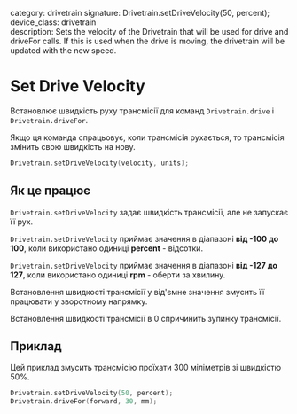 category: drivetrain
signature: Drivetrain.setDriveVelocity(50, percent);  
device_class: drivetrain  
description: Sets the velocity of the Drivetrain that will be used for drive and driveFor calls. If this is used when the drive is moving, the drivetrain will be updated with the new speed. 

# Set Drive Velocity

Встановлює швидкість руху трансмісії для команд `Drivetrain.drive` і `Drivetrain.driveFor`. 

Якщо ця команда спрацьовує, коли трансмісія рухається, то трансмісія змінить свою швидкість на нову.

```cpp
Drivetrain.setDriveVelocity(velocity, units);
```

## Як це працює

`Drivetrain.setDriveVelocity` задає швидкість трансмісії, але не запускає її рух.

`Drivetrain.setDriveVelocity` приймає значення в діапазоні **від -100 до 100**, коли використано одиниці **percent** - відсотки.

`Drivetrain.setDriveVelocity` приймає значення в діапазоні **від -127 до 127**, коли використано одиниці **rpm** - оберти за хвилину.

Встановлення швидкості трансмісії у від'ємне значення змусить її працювати у зворотному напрямку.

Встановлення швидкості трансмісії в 0 спричинить зупинку трансмісії.

## Приклад

Цей приклад змусить трансмісію проїхати 300 міліметрів зі швидкістю 50%.

```cpp
Drivetrain.setDriveVelocity(50, percent);
Drivetrain.driveFor(forward, 30, mm);
```

<advanced>
</advanced>
